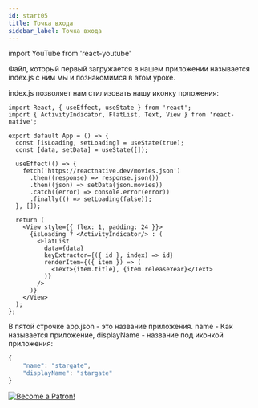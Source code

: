 ```yaml
---
id: start05
title: Точка входа
sidebar_label: Точка входа
---
```


import YouTube from 'react-youtube'

Файл, который первый загружается в нашем приложении называется index.js с ним мы и познакомимся в этом уроке.

<YouTube videoId='Iw8tKp0ALkA' />

index.js позволяет нам стилизовать нашу иконку прложения:

```SnackPlayer
import React, { useEffect, useState } from 'react';
import { ActivityIndicator, FlatList, Text, View } from 'react-native';

export default App = () => {
  const [isLoading, setLoading] = useState(true);
  const [data, setData] = useState([]);

  useEffect(() => {
    fetch('https://reactnative.dev/movies.json')
      .then((response) => response.json())
      .then((json) => setData(json.movies))
      .catch((error) => console.error(error))
      .finally(() => setLoading(false));
  }, []);

  return (
    <View style={{ flex: 1, padding: 24 }}>
      {isLoading ? <ActivityIndicator/> : (
        <FlatList
          data={data}
          keyExtractor={({ id }, index) => id}
          renderItem={({ item }) => (
            <Text>{item.title}, {item.releaseYear}</Text>
          )}
        />
      )}
    </View>
  );
};

```

В пятой строчке app.json - это название приложения. name - Как называется приложение, displayName - название под иконкой приложения:

```javascript
{
    "name": "stargate",
    "displayName": "stargate"
}
```

[![Become a Patron!](/img/logo/patreon.jpg)](https://www.patreon.com/bePatron?u=31769291)
